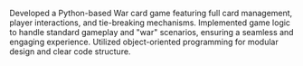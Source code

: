 Developed a Python-based War card game featuring full card management, player interactions, and tie-breaking mechanisms. Implemented game logic to handle standard gameplay and "war" scenarios, ensuring a seamless and engaging experience. Utilized object-oriented programming for modular design and clear code structure.






